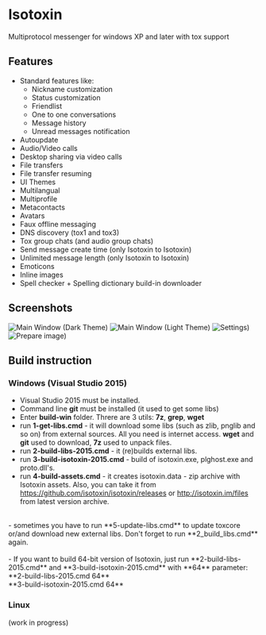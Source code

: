 # Isotoxin
Multiprotocol messenger for windows XP and later with tox support

## Features
  * Standard features like:
    * Nickname customization
    * Status customization
    * Friendlist
    * One to one conversations
    * Message history
    * Unread messages notification
  * Autoupdate
  * Audio/Video calls
  * Desktop sharing via video calls
  * File transfers
  * File transfer resuming
  * UI Themes
  * Multilangual
  * Multiprofile
  * Metacontacts
  * Avatars
  * Faux offline messaging
  * DNS discovery (tox1 and tox3) 
  * Tox group chats (and audio group chats)
  * Send message create time (only Isotoxin to Isotoxin)
  * Unlimited message length (only Isotoxin to Isotoxin)
  * Emoticons
  * Inline images
  * Spell checker + Spelling dictionary build-in downloader

## Screenshots

![Main Window (Dark Theme)](http://isotoxin.im/screens/screenshot8.png)
![Main Window (Light Theme)](http://isotoxin.im/screens/screenshot5.png)
![Settings)](http://isotoxin.im/screens/screenshot7.png)
![Prepare image)](http://isotoxin.im/screens/screenshot6.jpg)

## Build instruction

### Windows (Visual Studio 2015)
- Visual Studio 2015 must be installed.<br>
- Command line **git** must be installed (it used to get some libs)<br>
- Enter **build-win** folder. Threre are 3 utils: **7z**, **grep**, **wget**<br>
- run **1-get-libs.cmd** - it will download some libs (such as zlib, pnglib and so on) from external sources. All you need is internet access. **wget** and **git** used to download, **7z** used to unpack files.<br>
- run **2-build-libs-2015.cmd** - it (re)builds external libs.<br>
- run **3-build-isotoxin-2015.cmd** - build of isotoxin.exe, plghost.exe and proto.dll's.<br>
- run **4-build-assets.cmd** - it creates isotoxin.data - zip archive with Isotoxin assets. Also, you can take it from https://github.com/isotoxin/isotoxin/releases or http://isotoxin.im/files from latest version archive.<br>
<br>
- sometimes you have to run **5-update-libs.cmd** to update toxcore or/and download new external libs. Don't forget to run **2_build_libs.cmd** again.<br>
<br>
- If you want to build 64-bit version of Isotoxin, just run **2-build-libs-2015.cmd** and **3-build-isotoxin-2015.cmd** with **64** parameter:<br>
**2-build-libs-2015.cmd 64**<br>
**3-build-isotoxin-2015.cmd 64**

### Linux
(work in progress)

